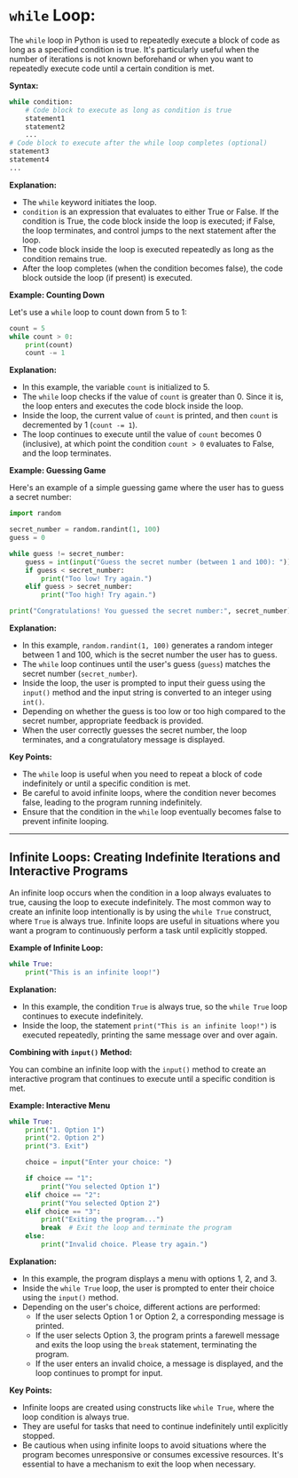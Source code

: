 # `while` Loop:

The `while` loop in Python is used to repeatedly execute a block of code as long as a specified condition is true. It's particularly useful when the number of iterations is not known beforehand or when you want to repeatedly execute code until a certain condition is met.

**Syntax:**

```python
while condition:
    # Code block to execute as long as condition is true
    statement1
    statement2
    ...
# Code block to execute after the while loop completes (optional)
statement3
statement4
...
```

**Explanation:**

- The `while` keyword initiates the loop.
- `condition` is an expression that evaluates to either True or False. If the condition is True, the code block inside the loop is executed; if False, the loop terminates, and control jumps to the next statement after the loop.
- The code block inside the loop is executed repeatedly as long as the condition remains true.
- After the loop completes (when the condition becomes false), the code block outside the loop (if present) is executed.

**Example: Counting Down**

Let's use a `while` loop to count down from 5 to 1:

```python
count = 5
while count > 0:
    print(count)
    count -= 1
```

**Explanation:**

- In this example, the variable `count` is initialized to 5.
- The `while` loop checks if the value of `count` is greater than 0. Since it is, the loop enters and executes the code block inside the loop.
- Inside the loop, the current value of `count` is printed, and then `count` is decremented by 1 (`count -= 1`).
- The loop continues to execute until the value of `count` becomes 0 (inclusive), at which point the condition `count > 0` evaluates to False, and the loop terminates.

**Example: Guessing Game**

Here's an example of a simple guessing game where the user has to guess a secret number:

```python
import random

secret_number = random.randint(1, 100)
guess = 0

while guess != secret_number:
    guess = int(input("Guess the secret number (between 1 and 100): "))
    if guess < secret_number:
        print("Too low! Try again.")
    elif guess > secret_number:
        print("Too high! Try again.")

print("Congratulations! You guessed the secret number:", secret_number)
```

**Explanation:**

- In this example, `random.randint(1, 100)` generates a random integer between 1 and 100, which is the secret number the user has to guess.
- The `while` loop continues until the user's guess (`guess`) matches the secret number (`secret_number`).
- Inside the loop, the user is prompted to input their guess using the `input()` method and the input string is converted to an integer using `int()`.
- Depending on whether the guess is too low or too high compared to the secret number, appropriate feedback is provided.
- When the user correctly guesses the secret number, the loop terminates, and a congratulatory message is displayed.

**Key Points:**

- The `while` loop is useful when you need to repeat a block of code indefinitely or until a specific condition is met.
- Be careful to avoid infinite loops, where the condition never becomes false, leading to the program running indefinitely.
- Ensure that the condition in the `while` loop eventually becomes false to prevent infinite looping.

---
## Infinite Loops: Creating Indefinite Iterations and Interactive Programs

An infinite loop occurs when the condition in a loop always evaluates to true, causing the loop to execute indefinitely. The most common way to create an infinite loop intentionally is by using the `while True` construct, where `True` is always true. Infinite loops are useful in situations where you want a program to continuously perform a task until explicitly stopped.

**Example of Infinite Loop:**

```python
while True:
    print("This is an infinite loop!")
```

**Explanation:**

- In this example, the condition `True` is always true, so the `while True` loop continues to execute indefinitely.
- Inside the loop, the statement `print("This is an infinite loop!")` is executed repeatedly, printing the same message over and over again.

**Combining with `input()` Method:**

You can combine an infinite loop with the `input()` method to create an interactive program that continues to execute until a specific condition is met.

**Example: Interactive Menu**

```python
while True:
    print("1. Option 1")
    print("2. Option 2")
    print("3. Exit")

    choice = input("Enter your choice: ")

    if choice == "1":
        print("You selected Option 1")
    elif choice == "2":
        print("You selected Option 2")
    elif choice == "3":
        print("Exiting the program...")
        break  # Exit the loop and terminate the program
    else:
        print("Invalid choice. Please try again.")
```

**Explanation:**

- In this example, the program displays a menu with options 1, 2, and 3.
- Inside the `while True` loop, the user is prompted to enter their choice using the `input()` method.
- Depending on the user's choice, different actions are performed:
  - If the user selects Option 1 or Option 2, a corresponding message is printed.
  - If the user selects Option 3, the program prints a farewell message and exits the loop using the `break` statement, terminating the program.
  - If the user enters an invalid choice, a message is displayed, and the loop continues to prompt for input.

**Key Points:**

- Infinite loops are created using constructs like `while True`, where the loop condition is always true.
- They are useful for tasks that need to continue indefinitely until explicitly stopped.
- Be cautious when using infinite loops to avoid situations where the program becomes unresponsive or consumes excessive resources. It's essential to have a mechanism to exit the loop when necessary.